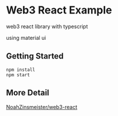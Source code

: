 # Web3 React Example

web3 react library with typescript

using material ui

## Getting Started

```
npm install
npm start
```

## More Detail

[NoahZinsmeister/web3-react](https://github.com/NoahZinsmeister/web3-react)
